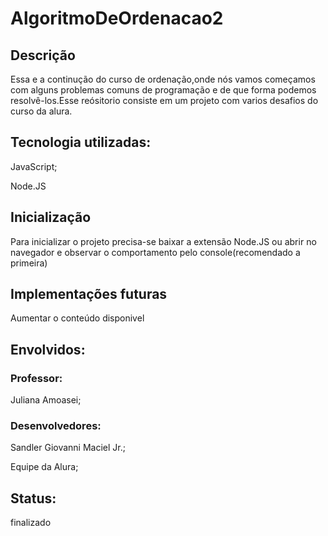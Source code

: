 # AlgoritmoDeOrdenacao2

<H2>Descrição</H2>
<p>Essa e a continução do curso de ordenação,onde nós vamos começamos com alguns problemas comuns de programação e de que forma podemos resolvê-los.Esse reósitorio consiste em um projeto com varios desafios do curso da alura. </p>

<H2>Tecnologia utilizadas:</H2>
<p>JavaScript;</p>
<p>Node.JS</p>

<H2>Inicialização</H2>
<p>Para inicializar o projeto precisa-se baixar a extensão Node.JS ou abrir no navegador e observar o comportamento pelo console(recomendado a primeira)</p>

<H2>Implementações futuras</H2>
<p>Aumentar o conteúdo disponivel</p>

<H2>Envolvidos:</H2>
<H3>Professor:</H3>
<p>Juliana Amoasei;</p>

<H3>Desenvolvedores:</H3>
<p>Sandler Giovanni Maciel Jr.;</p>
<p>Equipe da Alura;</p>

<H2>Status:</H2>
<p>finalizado</p>
